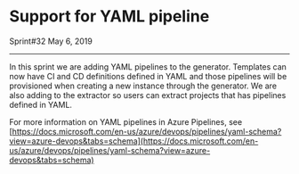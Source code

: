# Support for YAML pipeline
Sprint#32  May 6, 2019

------------------------------

In this sprint we are adding YAML pipelines to the generator. Templates can now have CI and CD definitions defined in YAML and those pipelines will be provisioned when creating a new instance through the generator. We are also adding to the extractor so users can extract projects that has pipelines defined in YAML. 

For more information on YAML pipelines in Azure Pipelines, see [https://docs.microsoft.com/en-us/azure/devops/pipelines/yaml-schema?view=azure-devops&tabs=schema](https://docs.microsoft.com/en-us/azure/devops/pipelines/yaml-schema?view=azure-devops&tabs=schema)